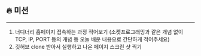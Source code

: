 ## 🔥 미션

---

1. 너디너리 홈페이지 접속하는 과정 적어보기 (소켓프로그래밍과 같은 개념 없이 TCP, IP, PORT 등의 개념 등 오늘 배운 내용으로 간단하게 적어주세요)
2. 깃허브 clone 받아서 실행하고 나온 페이지 스크린 샷 찍기


